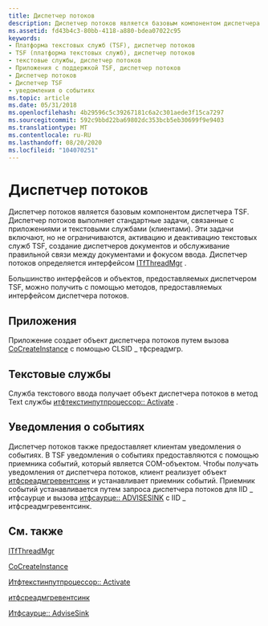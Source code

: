 ```yaml
---
title: Диспетчер потоков
description: Диспетчер потоков является базовым компонентом диспетчера TSF.
ms.assetid: fd43b4c3-80bb-4118-a880-bdea07022c95
keywords:
- Платформа текстовых служб (TSF), диспетчер потоков
- TSF (платформа текстовых служб), диспетчер потоков
- текстовые службы, диспетчер потоков
- Приложения с поддержкой TSF, диспетчер потоков
- Диспетчер потоков
- Диспетчер TSF
- уведомления о событиях
ms.topic: article
ms.date: 05/31/2018
ms.openlocfilehash: 4b29596c5c39267181c6a2c301aede3f15ca7297
ms.sourcegitcommit: 592c9bbd22ba69802dc353bcb5eb30699f9e9403
ms.translationtype: MT
ms.contentlocale: ru-RU
ms.lasthandoff: 08/20/2020
ms.locfileid: "104070251"
---
```

# <a name="thread-manager"></a>Диспетчер потоков

Диспетчер потоков является базовым компонентом диспетчера TSF. Диспетчер потоков выполняет стандартные задачи, связанные с приложениями и текстовыми службами (клиентами). Эти задачи включают, но не ограничиваются, активацию и деактивацию текстовых служб TSF, создание диспетчеров документов и обслуживание правильной связи между документами и фокусом ввода. Диспетчер потоков определяется интерфейсом [ITfThreadMgr](/windows/desktop/api/Msctf/nn-msctf-itfthreadmgr) .

Большинство интерфейсов и объектов, предоставляемых диспетчером TSF, можно получить с помощью методов, предоставляемых интерфейсом диспетчера потоков.

## <a name="applications"></a>Приложения

Приложение создает объект диспетчера потоков путем вызова [CoCreateInstance](/windows/win32/api/combaseapi/nf-combaseapi-cocreateinstance) с помощью CLSID \_ тфсреадмгр.

## <a name="text-services"></a>Текстовые службы

Служба текстового ввода получает объект диспетчера потоков в метод Text службы [итфтекстинпутпроцессор:: Activate](/windows/desktop/api/Msctf/nf-msctf-itftextinputprocessor-activate) .

## <a name="event-notifications"></a>Уведомления о событиях

Диспетчер потоков также предоставляет клиентам уведомления о событиях. В TSF уведомления о событиях предоставляются с помощью приемника событий, который является COM-объектом. Чтобы получать уведомления от диспетчера потоков, клиент реализует объект [итфсреадмгревентсинк](/windows/desktop/api/Msctf/nn-msctf-itfthreadmgreventsink) и устанавливает приемник событий. Приемник событий устанавливается путем запроса диспетчера потоков для IID \_ итфсаурце и вызова [итфсаурце:: ADVISESINK](/windows/desktop/api/Msctf/nf-msctf-itfsource-advisesink) с IID \_ итфсреадмгревентсинк.

## <a name="related-topics"></a>См. также

<dl> <dt>

[ITfThreadMgr](/windows/desktop/api/Msctf/nn-msctf-itfthreadmgr)
</dt> <dt>

[CoCreateInstance](/windows/win32/api/combaseapi/nf-combaseapi-cocreateinstance)
</dt> <dt>

[Итфтекстинпутпроцессор:: Activate](/windows/desktop/api/Msctf/nf-msctf-itftextinputprocessor-activate)
</dt> <dt>

[итфсреадмгревентсинк](/windows/desktop/api/Msctf/nn-msctf-itfthreadmgreventsink)
</dt> <dt>

[Итфсаурце:: AdviseSink](/windows/desktop/api/Msctf/nf-msctf-itfsource-advisesink)
</dt> </dl>

 

 